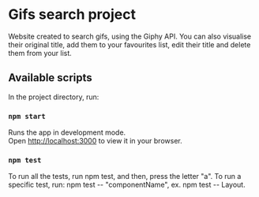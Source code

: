 # Gifs search project

Website created to search gifs, using the Giphy API. You can also visualise their original title, add them to your favourites list, edit their title and delete them from your list.

## Available scripts

In the project directory, run:

### `npm start`

Runs the app in development mode.\
Open [http://localhost:3000](http://localhost:3000) to view it in your browser.

### `npm test`
To run all the tests, run npm test, and then, press the letter "a".
To run a specific test, run: npm test -- "componentName", ex. npm test -- Layout.
